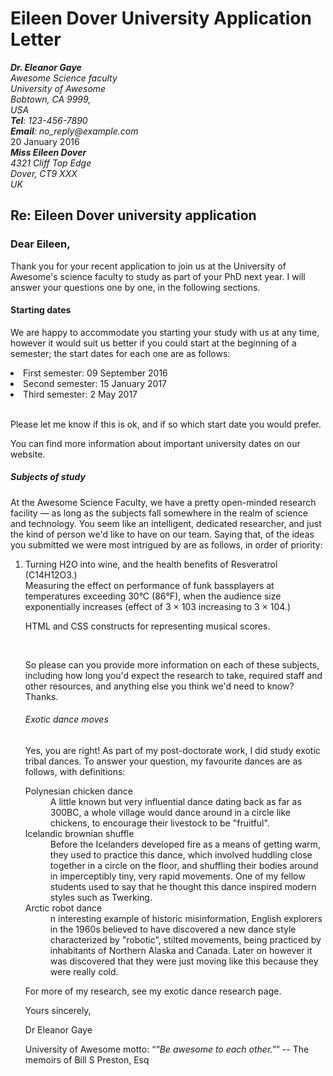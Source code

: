 <!DOCTYPE html>

<html>
     
<head>
    <meta charset="utf-8">
      <h1>Eileen Dover University Application Letter</h1>
</head>
<body>
  <address>
       <strong>Dr. Eleanor Gaye</strong></br>
       Awesome Science faculty </br>
       University of Awesome </br>
        Bobtown, CA 9999,</br>
        USA <br>
    <strong>Tel</strong>: 123-456-7890 </br>
    <strong>Email</strong>: no_reply@example.com </br>
  </address>
<time datetime="2016-01-20">20 January 2016</time>
<address>
      <strong> Miss Eileen Dover</strong></br>
        4321 Cliff Top Edge </br>
        Dover, CT9 XXX <br>
        UK </br>
</address>

<h2>Re: Eileen Dover university application</h2>

<h3>Dear Eileen,</h3>

<p>Thank you for your recent application to join us at the University of Awesome's science faculty to study as part of your PhD next year. I will answer your questions one by one, in the following sections.</p>

<h4>Starting dates</h4>

<p>We are happy to accommodate you starting your study with us at any time, however it would suit us better if you could start at the beginning of a semester; the start dates for each one are as follows:</p>
<ul></ul>
<li>First semester: <timedatetime="2016-09-09"> 09 September 2016</timedatetime></li>
<li>Second semester: <timedatetime="2017-01-15"> 15 January 2017</timedatetime</li> <br>
<li>Third semester: <timedatetime="2017-02-05"> 2 May 2017 </timedatetime></li> <br>

<p>Please let me know if this is ok, and if so which start date you would prefer.</p>

<p>You can find more information about important university dates on our website.</p>


<h5>Subjects of study</h5>

<p>At the Awesome Science Faculty, we have a pretty open-minded research facility — as long as the subjects fall somewhere in the realm of science and technology. You seem like an intelligent, dedicated researcher, and just the kind of person we'd like to have on our team. Saying that, of the ideas you submitted we were most intrigued by are as follows, in order of priority:</p>
<ol>
<li>Turning H2O into wine, and the health benefits of Resveratrol (C14H12O3.) <br>
Measuring the effect on performance of funk bassplayers at temperatures exceeding 30°C (86°F), when the audience size exponentially increases (effect of 3 × 103 increasing to 3 × 104.) <br>
<p>HTML and CSS constructs for representing musical scores.</p></br>

<p>So please can you provide more information on each of these subjects, including how long you'd expect the research to take, required staff and other resources, and anything else you think we'd need to know? Thanks.</p>


<h6>Exotic dance moves</h6>

<p>Yes, you are right! As part of my post-doctorate work, I did study exotic tribal dances. To answer your question, my favourite dances are as follows, with definitions:</p>

<dt>Polynesian chicken dance</dt>
<dd>A little known but very influential dance dating back as far as 300BC, a whole village would dance around in a circle like chickens, to encourage their livestock to be "fruitful".</dd>
<dt>Icelandic brownian shuffle</dt>
<dd>Before the Icelanders developed fire as a means of getting warm, they used to practice this dance, which involved huddling close together in a circle on the floor, and shuffling their bodies around in imperceptibly tiny, very rapid movements. One of my fellow students used to say that he thought this dance inspired modern styles such as Twerking.</dd>
<dt>Arctic robot dance</dt>
<dd>n interesting example of historic misinformation, English explorers in the 1960s believed to have discovered a new dance style characterized by "robotic", stilted movements, being practiced by inhabitants of Northern Alaska and Canada. Later on however it was discovered that they were just moving like this because they were really cold.</dd>

<p>For more of my research, see my exotic dance research page.</p>

<p>Yours sincerely,</p>
<p></p>Dr Eleanor Gaye</p>

<p>University of Awesome motto: <q><cite>"Be awesome to each other."</q> -- The memoirs of Bill S Preston, Esq</cite></q>
</body>
